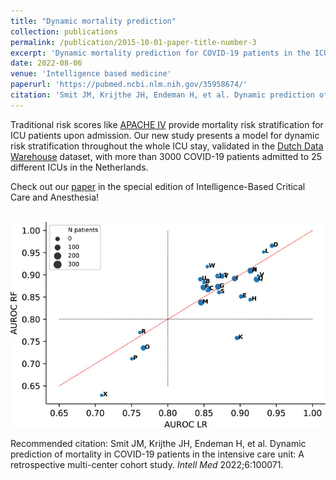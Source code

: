 ```yaml
---
title: "Dynamic mortality prediction"
collection: publications
permalink: /publication/2015-10-01-paper-title-number-3
excerpt: 'Dynamic mortality prediction for COVID-19 patients in the ICU'
date: 2022-08-06
venue: 'Intelligence based medicine'
paperurl: 'https://pubmed.ncbi.nlm.nih.gov/35958674/'
citation: 'Smit JM, Krijthe JH, Endeman H, et al. Dynamic prediction of mortality in COVID-19 patients in the intensive care unit: A retrospective multi-center cohort study. <i>Intell Med </i>2022;6:100071.'
---
```

Traditional risk scores like [APACHE IV](https://pubmed.ncbi.nlm.nih.gov/16540951/) provide mortality risk stratification for ICU patients upon admission. Our new study presents a model for dynamic risk stratification throughout the whole ICU stay, validated in the [Dutch Data Warehouse](https://ccforum.biomedcentral.com/articles/10.1186/s13054-021-03733-z) dataset, with more than 3000 COVID-19 patients admitted to 25 different ICUs in the Netherlands.

Check out our [paper](https://pubmed.ncbi.nlm.nih.gov/35958674/) in the special edition of Intelligence-Based Critical Care and Anesthesia!

<br/><img src='/images/Dyn_mort_results.jpg'>

Recommended citation: Smit JM, Krijthe JH, Endeman H, et al. Dynamic prediction of mortality in COVID-19 patients in the intensive care unit: A retrospective multi-center cohort study. <i>Intell Med </i>2022;6:100071.